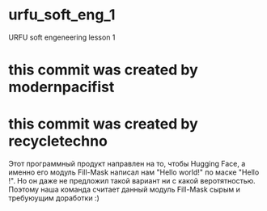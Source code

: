 # urfu_soft_eng_1
URFU soft engeneering lesson 1

# this commit was created by modernpacifist
# this commit was created by recycletechno

Этот программный продукт направлен на то, чтобы Hugging Face, а именно его модуль Fill-Mask написал нам "Hello world!" по маске "Hello <mask>!". Но он даже не предложил такой вариант ни с какой веротятностью. Поэтому наша команда считает данный модуль Fill-Mask сырым и требуюущим доработки :)
